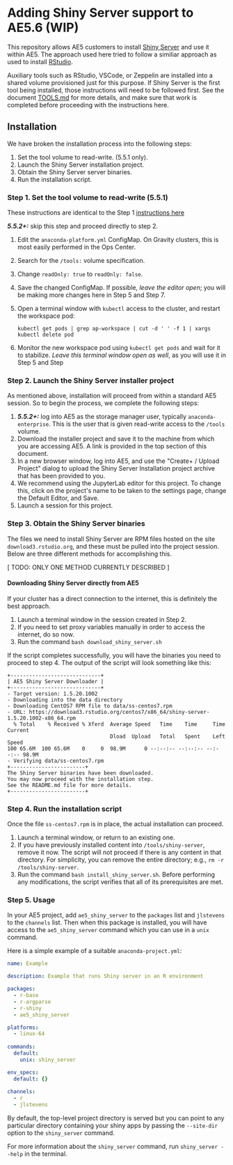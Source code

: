 # Adding Shiny Server support to AE5.6 (WIP)

This repository allows AE5 customers to install [Shiny
Server](https://github.com/rstudio/shiny-server) and use it within
AE5. The approach used here tried to follow a similiar approach as used
to install [RStudio](https://github.com/Anaconda-Platform/ae5-rstudio).

Auxiliary tools such as RStudio, VSCode, or Zeppelin are installed into
a shared volume provisioned just for this purpose. If Shiny Server is
the first tool being installed, those instructions will need to be
followed first. See the document
[TOOLS.md](https://github.com/Anaconda-Platform/ae5-rstudio/blob/master/TOOLS.md)
for more details, and make sure that work is completed before proceeding
with the instructions here.

## Installation

We have broken the installation process into the following steps:

1. Set the tool volume to read-write. (5.5.1 only).
2. Launch the Shiny Server installation project.
3. Obtain the Shiny Server server binaries.
4. Run the installation script.


### Step 1. Set the tool volume to read-write (5.5.1)

These instructions are identical to the Step 1 [instructions
here](https://github.com/Anaconda-Platform/ae5-rstudio#step-1-set-the-tool-volume-to-read-write-551)

***5.5.2+:*** skip this step and proceed directly to step 2.

1. Edit the `anaconda-platform.yml` ConfigMap. On Gravity clusters,
   this is most easily performed in the Ops Center.
2. Search for the `/tools:` volume specification.
3. Change `readOnly: true` to `readOnly: false`.
4. Save the changed ConfigMap. If possible, *leave the editor open*;
   you will be making more changes here in Step 5 and Step 7. 
5. Open a terminal window with `kubectl` access to the cluster,
   and restart the workspace pod:

   ```
   kubectl get pods | grep ap-workspace | cut -d ' ' -f 1 | xargs kubectl delete pod
   ```

6. Monitor the new workspace pod using `kubectl get pods` and
   wait for it to stabilize. *Leave this terminal window open
   as well*, as you will use it in Step 5 and Step 

### Step 2. Launch the Shiny Server installer project

As mentioned above, installation will proceed from within a standard
AE5 session. So to begin the process, we complete the following steps:

1. ***5.5.2+:*** log into AE5 as the 
   storage manager user, typically `anaconda-enterprise`.
   This is the user that is given read-write access to the
   `/tools` volume.
2. Download the installer project and save it to the machine
   from which you are accessing AE5. A link is provided
   in the top section of this document.
3. In a new browser window, log into AE5, and use the
   "Create+ / Upload Project" dialog to upload the Shiny Server
   Installation project archive that has been provided to you.
4. We recommend using the JupyterLab editor for this project. To
   change this, click on the project's name to be taken to the settings
   page, change the Default Editor, and Save.
5. Launch a session for this project.


### Step 3. Obtain the Shiny Server binaries

The files we need to install Shiny Server are RPM files hosted on the
site `download3.rstudio.org`, and these must be pulled into the project
session.  Below are three different methods for accomplishing this.

[ TODO: ONLY ONE METHOD CURRENTLY DESCRIBED ]

#### Downloading Shiny Server directly from AE5

If your cluster has a direct connection to the internet, this is
definitely the best approach.

1. Launch a terminal window in the session created in Step 2.
2. If you need to set proxy variables manually in order to
   access the internet, do so now.
3. Run the command `bash download_shiny_server.sh`

If the script completes successfully, you will have the binaries
you need to proceed to step 4. The output of the script will
look something like this:

```
+-----------------------------+
| AE5 Shiny Server Downloader |
+-----------------------------+
- Target version: 1.5.20.1002
- Downloading into the data directory
- Downloading CentOS7 RPM file to data/ss-centos7.rpm
- URL: https://download3.rstudio.org/centos7/x86_64/shiny-server-1.5.20.1002-x86_64.rpm
  % Total    % Received % Xferd  Average Speed   Time    Time     Time  Current
                                 Dload  Upload   Total   Spent    Left  Speed
100 65.6M  100 65.6M    0     0  98.9M      0 --:--:-- --:--:-- --:--:-- 98.9M
- Verifying data/ss-centos7.rpm
+------------------------+
The Shiny Server binaries have been downloaded.
You may now proceed with the installation step.
See the README.md file for more details.
+------------------------+
```

### Step 4. Run the installation script

Once the file `ss-centos7.rpm` is in place, the actual installation can proceed.

1. Launch a terminal window, or return to an existing one.
2. If you have previously installed content into `/tools/shiny-server`,
   remove it now. The script will not proceed if there is any
   content in that directory. For simplicity, you can remove
   the entire directory; e.g., `rm -r /tools/shiny-server`.
3. Run the command `bash install_shiny_server.sh`. Before performing
   any modifications, the script verifies that all of its
   prerequisites are met.

### Step 5. Usage

In your AE5 project, add `ae5_shiny_server` to the `packages` list and
`jlstevens` to the `channels` list. Then when this package is installed,
you will have access to the `ae5_shiny_server` command which you can use
in a `unix` command.

Here is a simple example of a suitable `anaconda-project.yml`:


```yaml
name: Example

description: Example that runs Shiny server in an R environment

packages:
  - r-base
  - r-argparse
  - r-shiny
  - ae5_shiny_server

platforms:
  - linux-64
  
commands:
  default:
    unix: shiny_server

env_specs:
  default: {}
  
channels:
  - r
  - jlstevens
```

By default, the top-level project directory is served but you can point
to any particular directory containing your shiny apps by passing the
`--site-dir` option to the `shiny_server` command.

For more information about the `shiny_server` command, run `shiny_server
--help` in the terminal.